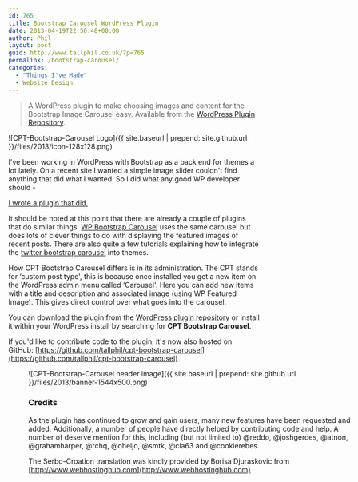 ```yaml
---
id: 765
title: Bootstrap Carousel WordPress Plugin
date: 2013-04-19T22:50:48+00:00
author: Phil
layout: post
guid: http://www.tallphil.co.uk/?p=765
permalink: /bootstrap-carousel/
categories:
  - "Things I've Made"
  - Website Design
---
```

> A WordPress plugin to make choosing images and content for the Bootstrap Image Carousel easy. Available from the [WordPress Plugin Repository](http://wordpress.org/plugins/cpt-bootstrap-carousel/).

![CPT-Bootstrap-Carousel Logo]({{ site.baseurl | prepend: site.github.url }}/files/2013/icon-128x128.png)

I've been working in WordPress with Bootstrap as a back end for themes a lot lately. On a recent site I wanted a simple image slider couldn't find anything that did what I wanted. So I did what any good WP developer should - 

[I wrote a plugin that did.](http://wordpress.org/plugins/cpt-bootstrap-carousel/)

It should be noted at this point that there are already a couple of plugins that do similar things. [WP Bootstrap Carousel](http://wordpress.org/extend/plugins/wp-bootstrap-carousel/) uses the same carousel but does lots of clever things to do with displaying the featured images of recent posts. There are also quite a few tutorials explaining how to integrate the [twitter bootstrap carousel](http://getbootstrap.com/javascript/#carousel) into themes.

How CPT Bootstrap Carousel differs is in its administration. The CPT stands for &#8216;custom post type', this is because once installed you get a new item on the WordPress admin menu called &#8216;Carousel'. Here you can add new items with a title and description and associated image (using WP Featured Image). This gives direct control over what goes into the carousel.

You can download the plugin from the [WordPress plugin repository](http://wordpress.org/extend/plugins/cpt-bootstrap-carousel/) or install it within your WordPress install by searching for **CPT Bootstrap Carousel**.

If you'd like to contribute code to the plugin, it's now also hosted on GitHub: [https://github.com/tallphil/cpt-bootstrap-carousel](https://github.com/tallphil/cpt-bootstrap-carousel)<figure id="attachment_837" style="width: 660px" class="wp-caption aligncenter">

![CPT-Bootstrap-Carousel header image]({{ site.baseurl | prepend: site.github.url }}/files/2013/banner-1544x500.png)

### Credits

As the plugin has continued to grow and gain users, many new features have been requested and added. Additionally, a number of people have directly helped by contributing code and help. A number of deserve mention for this, including (but not limited to) @reddo, @joshgerdes, @atnon, @grahamharper, @rchq, @oheijo, @smtk, @cla63 and @cookierebes.

The Serbo-Croation translation was kindly provided by Borisa Djuraskovic from [http://www.webhostinghub.com](http://www.webhostinghub.com)